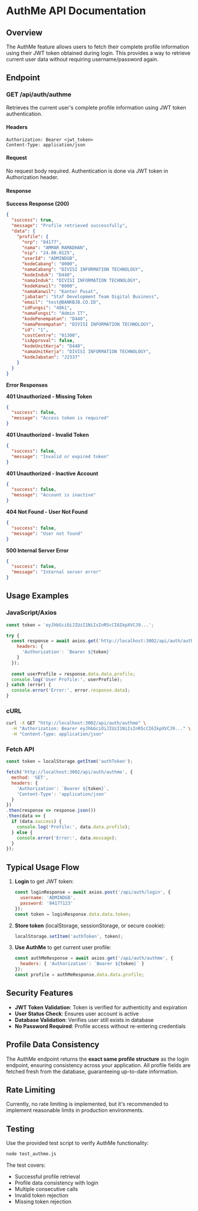 # AuthMe API Documentation

## Overview
The AuthMe feature allows users to fetch their complete profile information using their JWT token obtained during login. This provides a way to retrieve current user data without requiring username/password again.

## Endpoint

### GET /api/auth/authme

Retrieves the current user's complete profile information using JWT token authentication.

#### Headers
```
Authorization: Bearer <jwt_token>
Content-Type: application/json
```

#### Request
No request body required. Authentication is done via JWT token in Authorization header.

#### Response

**Success Response (200)**
```json
{
  "success": true,
  "message": "Profile retrieved successfully",
  "data": {
    "profile": {
      "nrp": "84177",
      "nama": "AMMAR RAMADHAN",
      "nip": "24.00.0125",
      "userId": "ADMINDGB",
      "kodeCabang": "0000",
      "namaCabang": "DIVISI INFORMATION TECHNOLOGY",
      "kodeInduk": "D440",
      "namaInduk": "DIVISI INFORMATION TECHNOLOGY",
      "kodeKanwil": "0000",
      "namaKanwil": "Kantor Pusat",
      "jabatan": "Staf Development Team Digital Business",
      "email": "test@BANKBJB.CO.ID",
      "idFungsi": "4861",
      "namaFungsi": "Admin IT",
      "kodePenempatan": "D440",
      "namaPenempatan": "DIVISI INFORMATION TECHNOLOGY",
      "id": "1",
      "costCentre": "01300",
      "isApproval": false,
      "kodeUnitKerja": "D440",
      "namaUnitKerja": "DIVISI INFORMATION TECHNOLOGY",
      "kodeJabatan": "J2337"
    }
  }
}
```

**Error Responses**

**401 Unauthorized - Missing Token**
```json
{
  "success": false,
  "message": "Access token is required"
}
```

**401 Unauthorized - Invalid Token**
```json
{
  "success": false,
  "message": "Invalid or expired token"
}
```

**401 Unauthorized - Inactive Account**
```json
{
  "success": false,
  "message": "Account is inactive"
}
```

**404 Not Found - User Not Found**
```json
{
  "success": false,
  "message": "User not found"
}
```

**500 Internal Server Error**
```json
{
  "success": false,
  "message": "Internal server error"
}
```

## Usage Examples

### JavaScript/Axios
```javascript
const token = 'eyJhbGciOiJIUzI1NiIsInR5cCI6IkpXVCJ9...';

try {
  const response = await axios.get('http://localhost:3002/api/auth/authme', {
    headers: {
      'Authorization': `Bearer ${token}`
    }
  });
  
  const userProfile = response.data.data.profile;
  console.log('User Profile:', userProfile);
} catch (error) {
  console.error('Error:', error.response.data);
}
```

### cURL
```bash
curl -X GET "http://localhost:3002/api/auth/authme" \
  -H "Authorization: Bearer eyJhbGciOiJIUzI1NiIsInR5cCI6IkpXVCJ9..." \
  -H "Content-Type: application/json"
```

### Fetch API
```javascript
const token = localStorage.getItem('authToken');

fetch('http://localhost:3002/api/auth/authme', {
  method: 'GET',
  headers: {
    'Authorization': `Bearer ${token}`,
    'Content-Type': 'application/json'
  }
})
.then(response => response.json())
.then(data => {
  if (data.success) {
    console.log('Profile:', data.data.profile);
  } else {
    console.error('Error:', data.message);
  }
});
```

## Typical Usage Flow

1. **Login** to get JWT token:
   ```javascript
   const loginResponse = await axios.post('/api/auth/login', {
     username: 'ADMINDGB',
     password: '84177123'
   });
   const token = loginResponse.data.data.token;
   ```

2. **Store token** (localStorage, sessionStorage, or secure cookie):
   ```javascript
   localStorage.setItem('authToken', token);
   ```

3. **Use AuthMe** to get current user profile:
   ```javascript
   const authMeResponse = await axios.get('/api/auth/authme', {
     headers: { 'Authorization': `Bearer ${token}` }
   });
   const profile = authMeResponse.data.data.profile;
   ```

## Security Features

- **JWT Token Validation**: Token is verified for authenticity and expiration
- **User Status Check**: Ensures user account is active
- **Database Validation**: Verifies user still exists in database
- **No Password Required**: Profile access without re-entering credentials

## Profile Data Consistency

The AuthMe endpoint returns the **exact same profile structure** as the login endpoint, ensuring consistency across your application. All profile fields are fetched fresh from the database, guaranteeing up-to-date information.

## Rate Limiting

Currently, no rate limiting is implemented, but it's recommended to implement reasonable limits in production environments.

## Testing

Use the provided test script to verify AuthMe functionality:
```bash
node test_authme.js
```

The test covers:
- Successful profile retrieval
- Profile data consistency with login
- Multiple consecutive calls
- Invalid token rejection
- Missing token rejection